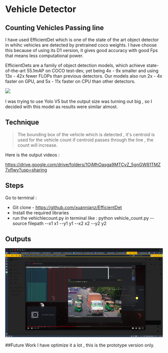 # Vehicle Detector
## Counting Vehicles Passing line


I have used EfficientDet which is one of the state of the art object detector in whihc vehicles are detected by pretrained coco weights. I have choose this because of using its D1 version, it gives good accuracy with good Fps that means less computational power.

EfficientDets are a family of object detection models, which achieve state-of-the-art 55.1mAP on COCO test-dev, yet being 4x - 9x smaller and using 13x - 42x fewer FLOPs than previous detectors. Our models also run 2x - 4x faster on GPU, and 5x - 11x faster on CPU than other detectors.


<img src="https://github.com/google/automl/blob/master/efficientdet/g3doc/flops.png" width="800" />

I was trying to use Yolo V5 but the output size was turning out big , so I decided with this model as results were similar almost.


## Technique
> The bounding box of the vehicle which is detected , it's centroid is used for the vehicle count if centroid passes through the line , the count will increase.

Here is the output videos :

https://drive.google.com/drive/folders/1OjMhOasga9MTCvZ_5gnGW81TMZ7xflwy?usp=sharing



## Steps
Go to terminal :
- Git clone - https://github.com/xuannianz/EfficientDet
- Install the required libraries
- run the vehichlecount.py in terminal like : python vehicle_count.py --source filepath --x1 x1 --y1 y1 --x2 x2 --y2 y2

## Outputs

<img src="https://github.com/humblecoder612/vehicle_count/blob/main/Screenshot_20210322_115923.png" width="800" />

##Future Work
I have optimize it a lot , this is the prototype version only.
